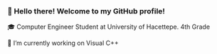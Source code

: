 ### 👋 Hello there! Welcome to my GitHub profile!
🎓 Computer Engineer Student at University of Hacettepe. 4th Grade

🔭 I’m currently working on Visual C++ 

<!--
**bakkalzade/bakkalzade** is a ✨ _special_ ✨ repository because its `README.md` (this file) appears on your GitHub profile.

Here are some ideas to get you started:

- 🔭 I’m currently working on ...
- 🌱 I’m currently learning ...
- 👯 I’m looking to collaborate on ...
- 🤔 I’m looking for help with ...
- 💬 Ask me about ...
- 📫 How to reach me: ...
- 😄 Pronouns: ...
- ⚡ Fun fact: ...
-->
